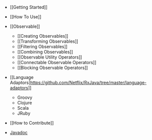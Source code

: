 * [[Getting Started]]
* [[How To Use]]

* [[Observable]]
  * [[Creating Observables]]
  * [[Transforming Observables]]
  * [[Filtering Observables]]
  * [[Combining Observables]]
  * [[Observable Utility Operators]]
  * [[Connectable Observable Operators]]
  * [[Blocking Observable Operators]]

* [[Language Adaptors|https://github.com/Netflix/RxJava/tree/master/language-adaptors]]
  * Groovy
  * Clojure
  * Scala
  * JRuby

* [[How to Contribute]]
* [Javadoc](http://netflix.github.com/RxJava/javadoc/)

